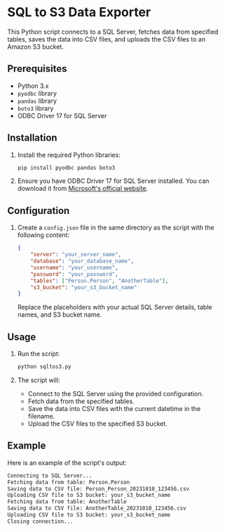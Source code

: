 # SQL to S3 Data Exporter

This Python script connects to a SQL Server, fetches data from specified tables, saves the data into CSV files, and uploads the CSV files to an Amazon S3 bucket.

## Prerequisites

- Python 3.x
- `pyodbc` library
- `pandas` library
- `boto3` library
- ODBC Driver 17 for SQL Server

## Installation

1. Install the required Python libraries:
    ```sh
    pip install pyodbc pandas boto3
    ```

2. Ensure you have ODBC Driver 17 for SQL Server installed. You can download it from [Microsoft's official website](https://docs.microsoft.com/en-us/sql/connect/odbc/download-odbc-driver-for-sql-server).

## Configuration

1. Create a `config.json` file in the same directory as the script with the following content:
    ```json
    {
        "server": "your_server_name",
        "database": "your_database_name",
        "username": "your_username",
        "password": "your_password",
        "tables": ["Person.Person", "AnotherTable"],
        "s3_bucket": "your_s3_bucket_name"
    }
    ```
    Replace the placeholders with your actual SQL Server details, table names, and S3 bucket name.

## Usage

1. Run the script:
    ```sh
    python sqltos3.py
    ```

2. The script will:
    - Connect to the SQL Server using the provided configuration.
    - Fetch data from the specified tables.
    - Save the data into CSV files with the current datetime in the filename.
    - Upload the CSV files to the specified S3 bucket.

## Example

Here is an example of the script's output:
```sh
Connecting to SQL Server...
Fetching data from table: Person.Person
Saving data to CSV file: Person_Person_20231010_123456.csv
Uploading CSV file to S3 bucket: your_s3_bucket_name
Fetching data from table: AnotherTable
Saving data to CSV file: AnotherTable_20231010_123456.csv
Uploading CSV file to S3 bucket: your_s3_bucket_name
Closing connection...